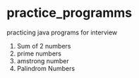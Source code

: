 # practice_programms
practicing java programs for interview

1) Sum of 2 numbers
2) prime numbers
3) amstrong number
4) Palindrom Numbers